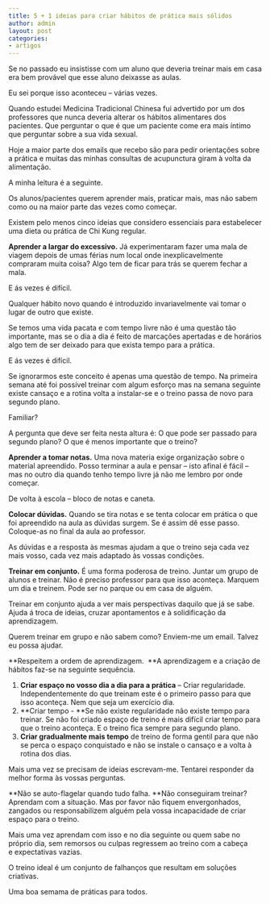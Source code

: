```yaml
---
title: 5 + 1 ideias para criar hábitos de prática mais sólidos
author: admin
layout: post
categories:
- artigos
---
```

Se no passado eu insistisse com um aluno que deveria treinar mais em casa era bem provável que esse aluno deixasse as aulas.

Eu sei porque isso aconteceu &#8211; várias vezes.

Quando estudei Medicina Tradicional Chinesa fui advertido por um dos professores que nunca deveria alterar os hábitos alimentares dos pacientes. Que perguntar o que é que um paciente come era mais íntimo que perguntar sobre a sua vida sexual.

Hoje a maior parte dos emails que recebo são para pedir orientações sobre a prática e muitas das minhas consultas de acupunctura giram à volta da alimentação.

A minha leitura é a seguinte.

Os alunos/pacientes querem aprender mais, praticar mais, mas não sabem como ou na maior parte das vezes como começar.

Existem pelo menos cinco ideias que considero essenciais para estabelecer uma dieta ou prática de Chi Kung regular.

**Aprender a largar do excessivo.** Já experimentaram fazer uma mala de viagem depois de umas férias num local onde inexplicavelmente compraram muita coisa? Algo tem de ficar para trás se querem fechar a mala.

E ás vezes é difícil.

Qualquer hábito novo quando é introduzido invariavelmente vai tomar o lugar de outro que existe.

Se temos uma vida pacata e com tempo livre não é uma questão tão importante, mas se o dia a dia é feito de marcações apertadas e de horários algo tem de ser deixado para que exista tempo para a prática.

E ás vezes é difícil.

Se ignorarmos este conceito é apenas uma questão de tempo. Na primeira semana até foi possível treinar com algum esforço mas na semana seguinte existe cansaço e a rotina volta a instalar-se e o treino passa de novo para segundo plano.

Familiar?

A pergunta que deve ser feita nesta altura é: O que pode ser passado para segundo plano? O que é menos importante que o treino?

**Aprender a tomar notas.** Uma nova materia exige organização sobre o material apreendido. Posso terminar a aula e pensar &#8211; isto afinal é fácil &#8211; mas no outro dia quando tenho tempo livre já não me lembro por onde começar.

De volta à escola &#8211; bloco de notas e caneta.

**Colocar dúvidas.** Quando se tira notas e se tenta colocar em prática o que foi apreendido na aula as dúvidas surgem. Se é assim dê esse passo. Coloque-as no final da aula ao professor.

As dúvidas e a resposta às mesmas ajudam a que o treino seja cada vez mais vosso, cada vez mais adaptado às vossas condições.

**Treinar em conjunto.** É uma forma poderosa de treino. Juntar um grupo de alunos e treinar. Não é preciso professor para que isso aconteça. Marquem um dia e treinem. Pode ser no parque ou em casa de alguém.

Treinar em conjunto ajuda a ver mais perspectivas daquilo que já se sabe. Ajuda á troca de ideias, cruzar apontamentos e à solidificação da aprendizagem.

Querem treinar em grupo e não sabem como? Enviem-me um email. Talvez eu possa ajudar.

**Respeitem a ordem de aprendizagem.  **A aprendizagem e a criação de hábitos faz-se na seguinte sequência.

1.  **Criar espaço no vosso dia a dia para a prática** &#8211; Criar regularidade. Independentemente do que treinam este é o primeiro passo para que isso aconteça. Nem que seja um exercício dia.
2.  **Criar tempo - **Se não existe regularidade não existe tempo para treinar. Se não foi criado espaço de treino é mais difícil criar tempo para que o treino aconteça. E o treino fica sempre para segundo plano.
3.  **Criar gradualmente mais tempo** de treino de forma gentil para que não se perca o espaço conquistado e não se instale o cansaço e a volta à rotina dos dias.

Mais uma vez se precisam de ideias escrevam-me. Tentarei responder da melhor forma às vossas perguntas.

**Não se auto-flagelar quando tudo falha. **Não conseguiram treinar? Aprendam com a situação. Mas por favor não fiquem envergonhados, zangados ou responsabilizem alguém pela vossa incapacidade de criar espaço para o treino.

Mais uma vez aprendam com isso e no dia seguinte ou quem sabe no próprio dia, sem remorsos ou culpas regressem ao treino com a cabeça e expectativas vazias.

O treino ideal é um conjunto de falhanços que resultam em soluções criativas.

Uma boa semama de práticas para todos. 
